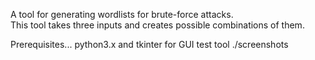 A tool for generating wordlists for brute-force attacks.  
This tool takes three inputs and creates possible combinations of them.

Prerequisites...
python3.x and tkinter for GUI
test tool ./screenshots 
